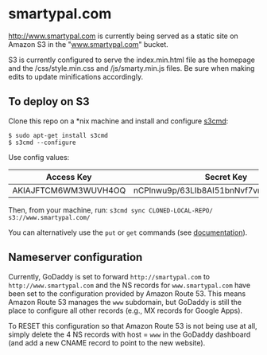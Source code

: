 smartypal.com
===============

http://www.smartypal.com is currently being served as a static site on Amazon S3 in the "www.smartypal.com" bucket.

S3 is currently configured to serve the index.min.html file as the homepage and the /css/style.min.css and /js/smarty.min.js files. Be sure when making edits to update minifications accordingly.

To deploy on S3
---------------

Clone this repo on a *nix machine and install and configure [s3cmd](http://s3tools.org/s3cmd):

```
$ sudo apt-get install s3cmd
$ s3cmd --configure
```

Use config values:

Access Key | Secret Key | HTTPS
--- | --- | ---
AKIAJFTCM6WM3WUVH4OQ | nCPlnwu9p/63LIb8AI51bnNvf7vmVZercjYN9hYe | yes

Then, from your machine, run:
```s3cmd sync CLONED-LOCAL-REPO/ s3://www.smartypal.com/```

You can alternatively use the `put` or `get` commands (see [documentation](http://s3tools.org/s3cmd-sync)).

Nameserver configuration
------------------------

Currently, GoDaddy is set to forward `http://smartypal.com` to `http://www.smartypal.com` and the NS records for `www.smartypal.com` have been set to the configuration provided by Amazon Route 53. This means Amazon Route 53 manages the `www` subdomain, but GoDaddy is still the place to configure all other records (e.g., MX records for Google Apps).

To RESET this configuration so that Amazon Route 53 is not being use at all, simply delete the 4 NS records with host = `www` in the GoDaddy dashboard (and add a new CNAME record to point to the new website).
